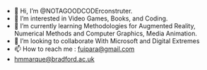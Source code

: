 - 👋 Hi, I’m @NOTAGOODCODErconstruter.
- 👀 I’m interested in Video Games, Books, and Coding.
- 🌱 I’m currently learning  Methodologies for Augmented Reality,  Numerical Methods and Computer Graphics, Media Animation.
- 💞️ I’m looking to collaborate With  Microsoft and Digital Extremes
- 📫 How to reach me : fuipara@gmail.com 
- hmmarque@bradford.ac.uk
